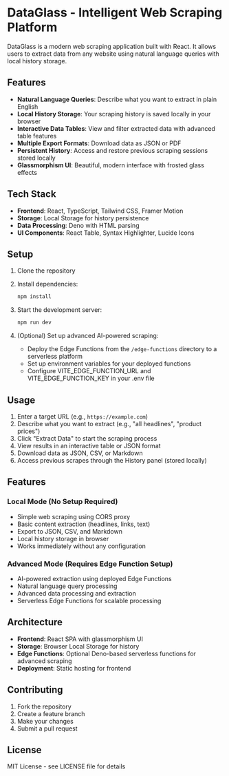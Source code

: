 # DataGlass - Intelligent Web Scraping Platform

DataGlass is a modern web scraping application built with React. It allows users to extract data from any website using natural language queries with local history storage.

## Features

- **Natural Language Queries**: Describe what you want to extract in plain English
- **Local History Storage**: Your scraping history is saved locally in your browser
- **Interactive Data Tables**: View and filter extracted data with advanced table features
- **Multiple Export Formats**: Download data as JSON or PDF
- **Persistent History**: Access and restore previous scraping sessions stored locally
- **Glassmorphism UI**: Beautiful, modern interface with frosted glass effects

## Tech Stack

- **Frontend**: React, TypeScript, Tailwind CSS, Framer Motion
- **Storage**: Local Storage for history persistence
- **Data Processing**: Deno with HTML parsing
- **UI Components**: React Table, Syntax Highlighter, Lucide Icons

## Setup

1. Clone the repository
2. Install dependencies:
   ```bash
   npm install
   ```

3. Start the development server:
   ```bash
   npm run dev
   ```

4. (Optional) Set up advanced AI-powered scraping:
   - Deploy the Edge Functions from the `/edge-functions` directory to a serverless platform
   - Set up environment variables for your deployed functions
   - Configure VITE_EDGE_FUNCTION_URL and VITE_EDGE_FUNCTION_KEY in your .env file

## Usage

1. Enter a target URL (e.g., `https://example.com`) 
2. Describe what you want to extract (e.g., "all headlines", "product prices")
3. Click "Extract Data" to start the scraping process
4. View results in an interactive table or JSON format
5. Download data as JSON, CSV, or Markdown
6. Access previous scrapes through the History panel (stored locally)

## Features

### Local Mode (No Setup Required)
- Simple web scraping using CORS proxy
- Basic content extraction (headlines, links, text)
- Export to JSON, CSV, and Markdown
- Local history storage in browser
- Works immediately without any configuration

### Advanced Mode (Requires Edge Function Setup)
- AI-powered extraction using deployed Edge Functions
- Natural language query processing
- Advanced data processing and extraction
- Serverless Edge Functions for scalable processing

## Architecture

- **Frontend**: React SPA with glassmorphism UI
- **Storage**: Browser Local Storage for history
- **Edge Functions**: Optional Deno-based serverless functions for advanced scraping
- **Deployment**: Static hosting for frontend

## Contributing

1. Fork the repository
2. Create a feature branch
3. Make your changes
4. Submit a pull request

## License

MIT License - see LICENSE file for details
